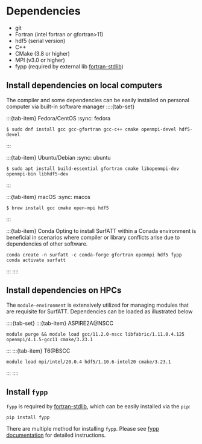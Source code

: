 
# Dependencies

- git
- Fortran (intel fortran or gfortran>11)
- hdf5 (serial version)
- C++
- CMake (3.8 or higher)
- MPI (v3.0 or higher)
- fypp (required by external lib [fortran-stdlib](https://github.com/fortran-lang/stdlib))


## Install dependencies on local computers
The compiler and some dependencies can be easily installed on personal computer via built-in software manager
::::{tab-set}

:::{tab-item} Fedora/CentOS
:sync: fedora

```
$ sudo dnf install gcc gcc-gfortran gcc-c++ cmake openmpi-devel hdf5-devel
```
:::

:::{tab-item} Ubuntu/Debian
:sync: ubuntu

```
$ sudo apt install build-essential gfortran cmake libopenmpi-dev openmpi-bin libhdf5-dev
```
:::

:::{tab-item} macOS
:sync: macos

```
$ brew install gcc cmake open-mpi hdf5
```
:::

:::{tab-item} Conda
Opting to install SurfATT within a Conada environment is beneficial in scenarios where compiler or library conflicts arise due to dependencies of other software.
```
conda create -n surfatt -c conda-forge gfortran openmpi hdf5 fypp
conda activate surfatt
```
:::
::::

## Install dependencies on HPCs

The `module-environment` is extensively utilized for managing modules that are requisite for SurfATT. Dependencies can be loaded as illustrated below

::::{tab-set}
:::{tab-item} ASPIRE2A@NSCC
```
module purge && module load gcc/11.2.0-nscc libfabric/1.11.0.4.125 openmpi/4.1.5-gcc11 cmake/3.23.1
```
:::
:::{tab-item} T6@BSCC
```
module load mpi/intel/20.0.4 hdf5/1.10.6-intel20 cmake/3.23.1 
```
:::
::::

## Install `fypp`

`fypp` is required by [fortran-stdlib](https://github.com/fortran-lang/stdlib), which can be easily installed via the `pip`:

```
pip install fypp
```

There are multiple method for installing `fypp`. Please see [fypp documentation](https://fypp.readthedocs.io/en/stable/fypp.html#installing) for detailed instructions.
